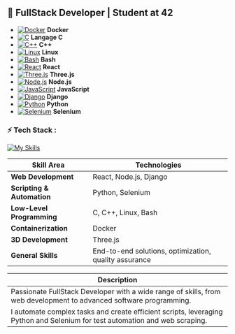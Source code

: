 ## 🚀 FullStack Developer | Student at **42**

- [![Docker](https://skillicons.dev/icons?i=docker)](https://skillicons.dev) **Docker**  
- [![C](https://skillicons.dev/icons?i=c)](https://skillicons.dev) **Langage C**  
- [![C++](https://skillicons.dev/icons?i=cpp)](https://skillicons.dev) **C++**  
- [![Linux](https://skillicons.dev/icons?i=linux)](https://skillicons.dev) **Linux**  
- [![Bash](https://skillicons.dev/icons?i=bash)](https://skillicons.dev) **Bash**  
- [![React](https://skillicons.dev/icons?i=react)](https://skillicons.dev) **React**  
- [![Three.js](https://skillicons.dev/icons?i=threejs)](https://skillicons.dev) **Three.js**  
- [![Node.js](https://skillicons.dev/icons?i=nodejs)](https://skillicons.dev) **Node.js**  
- [![JavaScript](https://skillicons.dev/icons?i=js)](https://skillicons.dev) **JavaScript**  
- [![Django](https://skillicons.dev/icons?i=django)](https://skillicons.dev) **Django**  
- [![Python](https://skillicons.dev/icons?i=python)](https://skillicons.dev) **Python**  
- [![Selenium](https://skillicons.dev/icons?i=selenium)](https://skillicons.dev) **Selenium**  

### ⚡️ Tech Stack :

[![My Skills](https://skillicons.dev/icons?i=docker,c,cpp,linux,bash,react,threejs,nodejs,django,python,selenium)](https://skillicons.dev)

| **Skill Area**                | **Technologies**                                               |
|-------------------------------|--------------------------------------------------------------|
| **Web Development**           | React, Node.js, Django                                       |
| **Scripting & Automation**    | Python, Selenium                                             |
| **Low-Level Programming**     | C, C++, Linux, Bash                                         |
| **Containerization**          | Docker                                                       |
| **3D Development**            | Three.js                                                    |
| **General Skills**            | End-to-end solutions, optimization, quality assurance       |

| **Description**                                                                                                           |
|---------------------------------------------------------------------------------------------------------------------------|
| Passionate FullStack Developer with a wide range of skills, from web development to advanced software programming.       |
| I automate complex tasks and create efficient scripts, leveraging Python and Selenium for test automation and web scraping. |

